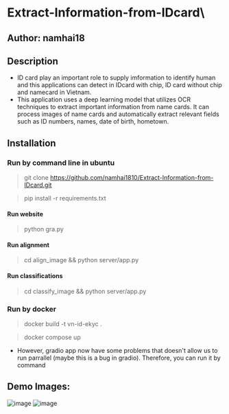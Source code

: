 # Extract-Information-from-IDcard\
## Author: namhai18
## Description
- ID card play an important role to supply imformation to identify human and this applications can detect in IDcard with chip, ID card without chip and namecard in Vietnam.
- This application uses a deep learning model that utilizes OCR techniques to extract important information from name cards. It can process images of name cards and automatically extract relevant fields such as ID numbers, names, date of birth, hometown.
## Installation
### Run by command line in ubuntu

> git clone https://github.com/namhai1810/Extract-Information-from-IDcard.git

> pip install -r requirements.txt

#### **Run website**
> python gra.py

#### **Run alignment**
> cd align_image && python server/app.py

#### **Run classifications**
> cd classify_image && python server/app.py

### Run by docker
>  docker build -t vn-id-ekyc .

> docker compose up

-   However, gradio app now have some problems that doesn't allow us to run parrallel (maybe this is a bug in gradio). Therefore, you can run it by command 

## Demo Images:
![image](https://github.com/namhai1810/Extract-Information-from-IDcard/assets/117570211/0ebb0e5f-51e6-4944-ab32-f19638a00ff5)
![image](https://github.com/namhai1810/Extract-Information-from-IDcard/assets/117570211/8cb587db-4b8d-4581-92a2-e1a5efaae7aa)









